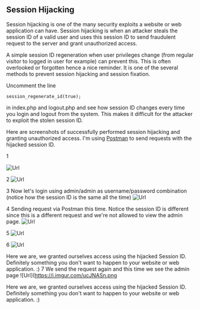## Session Hijacking
Session hijacking is one of the many security exploits a website or web application can have. Session hijacking is when an attacker steals the session ID of a valid user and uses this session ID to send fraudulent request to the server and grant unauthorized access.

A simple session ID regeneration when user privileges change (from regular visitor to logged in user for example) can prevent this. This is often overlooked or forgotten hence a nice reminder. It is one of the several methods to prevent session hijacking and session fixation.

Uncomment the line

    session_regenerate_id(true);
    
in index.php and logout.php and see how session ID changes every time you login and logout from the system. This makes it difficult for the attacker to exploit the stolen session ID.

Here are screenshots of successfully performed session hijacking and granting unauthorized access. I'm using <a href="https://www.getpostman.com/" target="_blank">Postman</a> to send requests with the hijacked session ID.

1

![Url](https://i.imgur.com/LiG9Z8H.png)

2
![Url](https://i.imgur.com/Du6R2hZ.png)

3 Now let's login using admin/admin as username/password combination (notice how the session ID is the same all the time)
![Url](https://i.imgur.com/wpOfNJY.png)

4 Sending request via Postman this time. Notice the session ID is different since this is a different request and we're not allowed to view the admin page.
![Url](https://i.imgur.com/1eSAeBL.png)

5 
![Url](https://i.imgur.com/9ZawDj2.png)

6 
![Url](https://i.imgur.com/ie2qZmJ.png)

Here we are, we granted ourselves access using the hijacked Session ID. Definitely something you don't want to happen to your website or web application. :)
7 We send the request again and this time we see the admin page
![Url](https://i.imgur.com/ucJNASn.png

Here we are, we granted ourselves access using the hijacked Session ID. Definitely something you don't want to happen to your website or web application. :)
